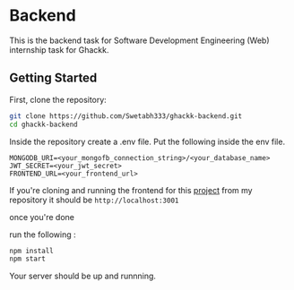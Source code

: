 # Backend

This is the backend task for Software Development Engineering (Web) internship task for Ghackk.

## Getting Started

First, clone the repository:

```bash
git clone https://github.com/Swetabh333/ghackk-backend.git
cd ghackk-backend
```
Inside the repository create a .env file.
Put the following inside the env file.

```
MONGODB_URI=<your_mongofb_connection_string>/<your_database_name>
JWT_SECRET=<your_jwt_secret>
FRONTEND_URL=<your_frontend_url>
```
If you're cloning and running the frontend for this [project](https://github.com/Swetabh333/ghackk-frontend) from my repository it should be `http://localhost:3001`

once you're done

run the following : 
```bash
npm install
npm start
```

Your server should be up and runnning.